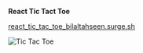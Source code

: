 **React Tic Tact Toe**

[react_tic_tac_toe_bilaltahseen.surge.sh](http://react_tic_tac_toe_bilaltahseen.surge.sh)

![Tic Tac Toe](images/screeshot.png)
